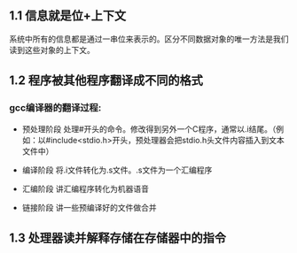 ## 1.1 信息就是位+上下文
系统中所有的信息都是通过一串位来表示的。区分不同数据对象的唯一方法是我们读到这些对象的上下文。

## 1.2 程序被其他程序翻译成不同的格式
### gcc编译器的翻译过程:
- 预处理阶段
处理#开头的命令。修改得到另外一个C程序，通常以.i结尾。（例如：以#include<stdio.h>开头，预处理器会把stdio.h头文件内容插入到文本文件中）

- 编译阶段
将.i文件转化为.s文件。.s文件为一个汇编程序
- 汇编阶段
讲汇编程序转化为机器语音

- 链接阶段
讲一些预编译好的文件做合并

## 1.3 处理器读并解释存储在存储器中的指令
